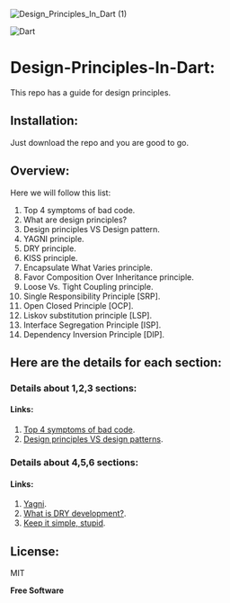 ![Design_Principles_In_Dart (1)](https://user-images.githubusercontent.com/36957530/159173107-38f03a53-666a-4ddb-b85c-15d6f70d9c9d.png)


![Dart](https://img.shields.io/badge/dart-%230175C2.svg?style=for-the-badge&logo=dart&logoColor=white)

# Design-Principles-In-Dart:
This repo has a guide for design principles.


## Installation:

Just download the repo and you are good to go.

## Overview:
 Here we will follow this list:
 1. Top 4 symptoms of bad code.
 2. What are design principles?
 3. Design principles VS Design pattern.
 4. YAGNI principle.
 5. DRY principle.
 6. KISS principle.
 7. Encapsulate What Varies principle.
 8. Favor Composition Over Inheritance principle.
 9. Loose Vs. Tight Coupling principle.
 10. Single Responsibility Principle [SRP].
 11. Open Closed Principle [OCP].
 12. Liskov substitution principle [LSP].
 13. Interface Segregation Principle [ISP].
 14. Dependency Inversion Principle [DIP]. 

## Here are the details for each section:
  
### Details about 1,2,3 sections:

#### Links:
   1. [Top 4 symptoms of bad code](https://www.excella.com/insights/top-4-symptoms-of-bad-code).
   2. [Design principles VS design patterns](https://stackoverflow.com/questions/31317141/whats-the-difference-between-design-patterns-and-design-principles#:~:text=Principles%20are%20best%20practices%20to,applicable%20to%20a%20different%20scenario).
   
### Details about 4,5,6 sections:

#### Links:
   1. [Yagni](https://martinfowler.com/bliki/Yagni.html).
   2. [What is DRY development?](https://www.digitalocean.com/community/tutorials/what-is-dry-development).
   3. [Keep it simple, stupid](https://www.freecodecamp.org/news/keep-it-simple-stupid-how-to-use-the-kiss-principle-in-design/).


## License:

MIT

**Free Software**
